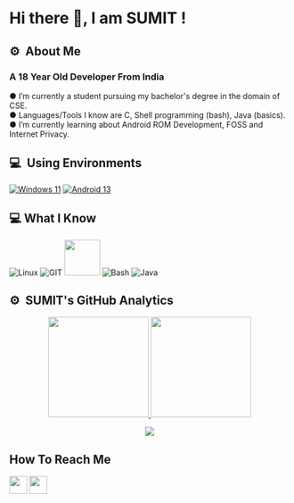 # Hi there 👋, I am SUMIT !

## ⚙️ &nbsp;About Me
### A 18 Year Old Developer From India <br>
● I’m currently a student pursuing my bachelor's degree in the domain of CSE. <br>
● Languages/Tools I know are C, Shell programming (bash), Java (basics). <br>
● I’m currently learning about Android ROM Development, FOSS and Internet Privacy. <br>

## 💻 &nbsp;Using Environments
[![Windows 11](https://img.shields.io/badge/Windows%2011-00adef?style=flat-square&logo=windows&logoColor=ffffff)](https://www.microsoft.com/en-in/software-download/windows11)
[![Android 13](https://img.shields.io/badge/Android%2013-3ddc84?style=flat-square&logo=android&logoColor=ffffff)](https://www.android.com/android-13/)
<br>

## 💻 What I Know
![Linux](https://www.vectorlogo.zone/logos/linux/linux-icon.svg)
![GIT](https://www.vectorlogo.zone/logos/git-scm/git-scm-icon.svg)
<img src="https://github.com/isocpp/logos/raw/master/cpp_logo.svg" width="64">
![Bash](https://www.vectorlogo.zone/logos/gnu_bash/gnu_bash-icon.svg)
![Java](https://www.vectorlogo.zone/logos/java/java-icon.svg)
<br>

## ⚙️ &nbsp;SUMIT's GitHub Analytics

<p align="center">
<a href="https://github.com/S8M1T">
<img height="180em" src="https://github-readme-stats-eight-theta.vercel.app/api?username=S8M1T&show_icons=true&theme=midnight-purple&include_all_commits=true&count_private=true"/>
<img height="180em" src="https://github-readme-stats-eight-theta.vercel.app/api/top-langs/?username=S8M1T&layout=compact&langs_count=8&theme=midnight-purple"/>
</a>
</p>
<p align = "center">
 <img src="https://activity-graph.herokuapp.com/graph?username=S8M1T&theme=redical">
</p>  

## How To Reach Me
[<img src="https://www.vectorlogo.zone/logos/telegram/telegram-tile.svg" width="32">](http://t.me/S8M1T)
[<img src="https://www.vectorlogo.zone/logos/protonmail/protonmail-icon.svg" width="32">](mailto:s8m1t@protonmail.com)
<br>
